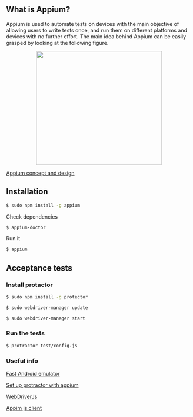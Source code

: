 ## What is Appium?

Appium is used to automate tests on devices with the main objective of allowing users to write tests once, and run them on different platforms and devices with no further effort.
The main idea behind Appium can be easily grasped by looking at the following figure.

<p align="center">
  <img width="341" height="308" src="http://blogs.technet.com/cfs-file.ashx/__key/communityserver-blogs-components-weblogfiles/00-00-01-03-22/appiumovw.png"/>
</p>

[Appium concept and design](http://appium.io/introduction.html?lang=es)

## Installation

```bash
$ sudo npm install -g appium
```

Check dependencies
```bash
$ appium-doctor
```

Run it
```bash
$ appium
```

## Acceptance tests

### Install protactor

```bash
$ sudo npm install -g protector
```

```bash
$ sudo webdriver-manager update
```

```bash
$ sudo webdriver-manager start
```

### Run the tests

```bash
$ protractor test/config.js
```

### Useful info


[Fast Android emulator](http://www.genymotion.com/)

[Set up protractor with appium](https://github.com/angular/protractor/blob/master/docs/browser-setup.md)

[WebDriverJs](https://code.google.com/p/selenium/wiki/WebDriverJs)

[Appim js client](https://github.com/admc/wd)
